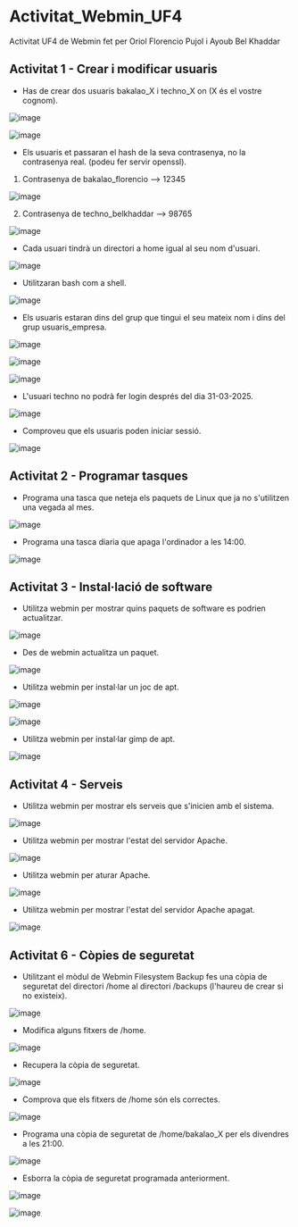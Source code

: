 # Activitat_Webmin_UF4
Activitat UF4 de Webmin fet per Oriol Florencio Pujol i Ayoub Bel Khaddar

## Activitat 1 - Crear i modificar usuaris
- Has de crear dos usuaris bakalao_X i techno_X on (X és el vostre cognom).

![image](https://github.com/user-attachments/assets/b88ee601-a31d-4bbe-9023-42f67c431f89)

![image](https://github.com/user-attachments/assets/05c0d42a-54ec-40a6-8765-61ef0f05f0ed)

- Els usuaris et passaran el hash de la seva contrasenya, no la contrasenya real. (podeu fer servir openssl).

1. Contrasenya de bakalao_florencio --> 12345

![image](https://github.com/user-attachments/assets/7cfcbe80-e32c-4e6d-a718-dda04637109a)

2. Contrasenya de techno_belkhaddar --> 98765

![image](https://github.com/user-attachments/assets/d3c67662-ee0c-4949-ad59-46bf70df1114)

- Cada usuari tindrà un directori a home igual al seu nom d'usuari.

![image](https://github.com/user-attachments/assets/baf2fc59-47ee-4752-bf11-5858f65a3926)

- Utilitzaran bash com a shell.

![image](https://github.com/user-attachments/assets/c7f791e1-4dd7-4fe0-9334-12a084d7c751)

- Els usuaris estaran dins del grup que tingui el seu mateix nom i dins del grup usuaris_empresa.

![image](https://github.com/user-attachments/assets/3a9ce4e4-6bc5-4823-ace8-92f0094c8b9a)

![image](https://github.com/user-attachments/assets/f8cb6dd1-e7ec-4e93-a332-d0da7c139e4a)

![image](https://github.com/user-attachments/assets/48a7aba3-011a-4ce6-8d72-7588cd1bd155)

- L'usuari techno no podrà fer login després del dia 31-03-2025.

![image](https://github.com/user-attachments/assets/bbd677db-7f35-44c6-a6c2-f38bc7a9c655)

- Comproveu que els usuaris poden iniciar sessió.

![image](https://github.com/user-attachments/assets/fca43434-a004-4e94-96db-fb680b57f445)

## Activitat 2 - Programar tasques

- Programa una tasca que neteja els paquets de Linux que ja no s'utilitzen una vegada al mes.

![image](https://github.com/user-attachments/assets/0f7b2615-b4bd-484e-8d9e-ac601913c0cd)

- Programa una tasca diaria que apaga l'ordinador a les 14:00.

![image](https://github.com/user-attachments/assets/2ff63c24-2435-4c30-a8fb-3dfa0ce5dcc6)

## Activitat 3 - Instal·lació de software

- Utilitza webmin per mostrar quins paquets de software es podrien actualitzar.

![image](https://github.com/user-attachments/assets/c5fdc3f0-3a9a-4f31-a2fd-c2d1523cc0c0)

- Des de webmin actualitza un paquet.

![image](https://github.com/user-attachments/assets/408d30b9-8074-4fd0-86b1-d346cde8f29a)

- Utilitza webmin per instal·lar un joc de apt.

![image](https://github.com/user-attachments/assets/00e50e41-2c29-4f16-a472-1cdffcfa77f1)

![image](https://github.com/user-attachments/assets/6eb5c1e3-fe04-4ff7-8525-8c73a4fe4b4b)

- Utilitza webmin per instal·lar gimp de apt.

![image](https://github.com/user-attachments/assets/0e7e9a72-7af4-4119-b478-ffc3a5b2af7f)

## Activitat 4 - Serveis

- Utilitza webmin per mostrar els serveis que s'inicien amb el sistema.

![image](https://github.com/user-attachments/assets/f7992973-a68f-48fb-9d7a-7ad4df8c9369)

- Utilitza webmin per mostrar l'estat del servidor Apache.

![image](https://github.com/user-attachments/assets/ac84423b-00a7-43a6-9f81-35723edd7c0c)

- Utilitza webmin per aturar Apache.

![image](https://github.com/user-attachments/assets/49749e1f-3b0a-4ea3-9945-fefa99a84644)

- Utilitza webmin per mostrar l'estat del servidor Apache apagat.

![image](https://github.com/user-attachments/assets/a9805843-313c-44b5-ba44-5791bbadfc9b)

## Activitat 6 - Còpies de seguretat

- Utilitzant el mòdul de Webmin Filesystem Backup fes una còpia de seguretat del directori /home al directori /backups (l'haureu de crear si no existeix).

![image](https://github.com/user-attachments/assets/de258689-3c58-4e9e-ab2b-8ef45f5069d0)

- Modifica alguns fitxers de /home.

![image](https://github.com/user-attachments/assets/99bb9a10-a68e-4136-b201-2db02a91ddd4)

- Recupera la còpia de seguretat.

![image](https://github.com/user-attachments/assets/1204e984-cb6e-4ec1-9ed7-d749f8e42c6e)

- Comprova que els fitxers de /home són els correctes.

![image](https://github.com/user-attachments/assets/4dcc0c0c-f16f-4190-a5b1-8932d3129a28)

- Programa una còpia de seguretat de /home/bakalao_X per els divendres a les 21:00.

![image](https://github.com/user-attachments/assets/71d8e3ff-2da9-4891-a049-40d5719eca7b)

- Esborra la còpia de seguretat programada anteriorment.

![image](https://github.com/user-attachments/assets/e26b8e43-3299-48bc-9f7c-cda2907c443b)

![image](https://github.com/user-attachments/assets/92f92dc3-d777-40e4-8c0a-4162d4b1b549)































